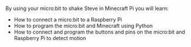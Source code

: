 By using your micro:bit to shake Steve in Minecraft Pi you will learn:

- How to connect a micro:bit to a Raspberry Pi
- How to program the micro:bit and Minecraft using Python
- How to connect and program the buttons and pins on the micro:bit and Raspberry Pi to detect motion
